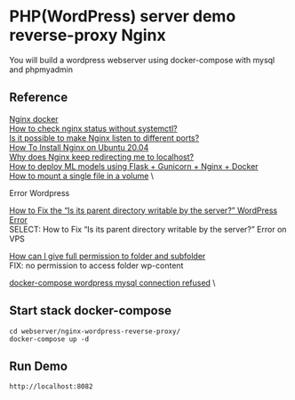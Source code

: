 # PHP(WordPress) server demo reverse-proxy Nginx

You will build a wordpress webserver using docker-compose with mysql and phpmyadmin

## Reference

[Nginx docker](https://hub.docker.com/_/nginx) \
[How to check nginx status without systemctl?](https://stackoverflow.com/questions/49081809/how-to-check-nginx-status-without-systemctl) \
[Is it possible to make Nginx listen to different ports?](https://serverfault.com/questions/655067/is-it-possible-to-make-nginx-listen-to-different-ports) \
[How To Install Nginx on Ubuntu 20.04](https://www.digitalocean.com/community/tutorials/how-to-install-nginx-on-ubuntu-20-04) \
[Why does Nginx keep redirecting me to localhost?](https://stackoverflow.com/questions/32712443/why-does-nginx-keep-redirecting-me-to-localhost) \
[How to deploy ML models using Flask + Gunicorn + Nginx + Docker](https://medium.com/p/9b32055b3d0) \
[How to mount a single file in a volume](https://stackoverflow.com/questions/42248198/how-to-mount-a-single-file-in-a-volume) \

Error Wordpress

[How to Fix the “Is its parent directory writable by the server?” WordPress Error](https://www.hostinger.com/tutorials/fix-the-is-its-parent-directory-writable-by-the-server-wordpress-error) \
SELECT: How to Fix “Is its parent directory writable by the server?” Error on VPS

[How can I give full permission to folder and subfolder](https://askubuntu.com/questions/719996/how-can-i-give-full-permission-to-folder-and-subfolder) \
FIX: no permission to access folder wp-content

[docker-compose wordpress mysql connection refused](https://stackoverflow.com/questions/34068671/docker-compose-wordpress-mysql-connection-refused) \

## Start stack docker-compose

```
cd webserver/nginx-wordpress-reverse-proxy/
docker-compose up -d
```

## Run Demo

```
http://localhost:8082
```
